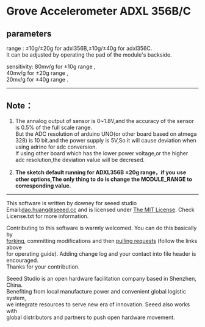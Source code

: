 Grove Accelerometer ADXL 356B/C
==============

## parameters
range : ±10g/±20g for adxl356B,±10g/±40g for adxl356C.  
It can be adjusted by operating the pad of  the module's backside.  

sensitivity: 
80mv/g for ±10g range ,   
40mv/g for ±20g range ,   
20mv/g for ±40g range .

***
## Note：
1. The annalog output of sensor is 0~1.8V,and the accuracy of the sensor is 0.5% of the full scale range.  
But the ADC resolution of arduino UNO(or other board based on atmega 328) is 10 bit.and the power supply is 5V,So it will cause deviation when using adrino for adc conversion.   
If using other board which has the lower power voltage,or the higher adc resolution,the deviation value will be decresed.

2. **The sketch default running for ADXL356B ±20g range，if you use other options,The only thing to do is change the MODULE_RANGE to corresponding value.**


***
This software is written by downey  for seeed studio<br>
Email:dao.huang@seeed.cc
and is licensed under [The MIT License](http://opensource.org/licenses/mit-license.php). Check License.txt for more information.<br>

Contributing to this software is warmly welcomed. You can do this basically by<br>
[forking](https://help.github.com/articles/fork-a-repo), committing modifications and then [pulling requests](https://help.github.com/articles/using-pull-requests) (follow the links above<br>
for operating guide). Adding change log and your contact into file header is encouraged.<br>
Thanks for your contribution.

Seeed Studio is an open hardware facilitation company based in Shenzhen, China. <br>
Benefiting from local manufacture power and convenient global logistic system, <br>
we integrate resources to serve new era of innovation. Seeed also works with <br>
global distributors and partners to push open hardware movement.<br>
